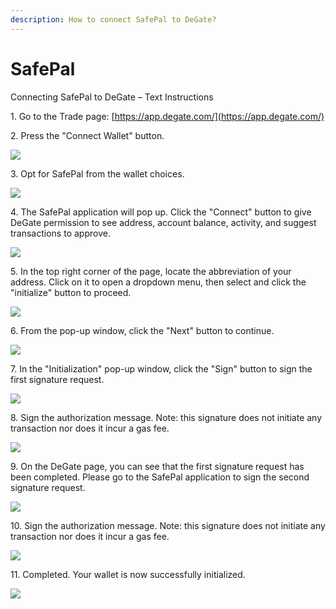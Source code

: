 ```yaml
---
description: How to connect SafePal to DeGate?
---
```


# SafePal

Connecting SafePal to DeGate – Text Instructions

1\.  Go to the Trade page: [https://app.degate.com/](https://app.degate.com/)

2\.  Press the "Connect Wallet" button.

![](https://confluence.inner-bihu.com/download/attachments/100276240/safepal\_2.png?version=1\&modificationDate=1718960094000\&api=v2)

3\.  Opt for SafePal from the wallet choices.

![](https://confluence.inner-bihu.com/download/attachments/100276240/safepal\_3.png?version=1\&modificationDate=1718960095000\&api=v2)

4\.  The SafePal application will pop up. Click the "Connect" button to give DeGate permission to see address, account balance, activity, and suggest transactions to approve.

![](https://confluence.inner-bihu.com/download/attachments/100276240/safepal\_4.png?version=1\&modificationDate=1719425723000\&api=v2)

5\.  In the top right corner of the page, locate the abbreviation of your address. Click on it to open a dropdown menu, then select and click the "initialize" button to proceed.

![](https://confluence.inner-bihu.com/download/attachments/100276240/safepal\_5.png?version=1\&modificationDate=1718960097000\&api=v2)

6\.  From the pop-up window, click the "Next" button to continue.

![](https://confluence.inner-bihu.com/download/attachments/100276240/safepal\_6.png?version=1\&modificationDate=1718960098000\&api=v2)

7\.  In the "Initialization" pop-up window, click the "Sign" button to sign the first signature request.

![](https://confluence.inner-bihu.com/download/attachments/100276240/safepal\_7.png?version=1\&modificationDate=1718960101000\&api=v2)

8\.  Sign the authorization message. Note: this signature does not initiate any transaction nor does it incur a gas fee.

![](https://confluence.inner-bihu.com/download/attachments/100276240/safepal\_8.png?version=1\&modificationDate=1718962619000\&api=v2)

9\.  On the DeGate page, you can see that the first signature request has been completed. Please go to the SafePal application to sign the second signature request.

![](https://confluence.inner-bihu.com/download/attachments/100276240/safepal\_9.png?version=1\&modificationDate=1718960103000\&api=v2)

10\.  Sign the authorization message. Note: this signature does not initiate any transaction nor does it incur a gas fee.

&#x20; ![](https://confluence.inner-bihu.com/download/attachments/100276240/safepal\_10.png?version=1\&modificationDate=1718962221000\&api=v2)

11\.  Completed. Your wallet is now successfully initialized.

![](https://confluence.inner-bihu.com/download/attachments/100276240/safepal\_11.png?version=1\&modificationDate=1718960104000\&api=v2)
